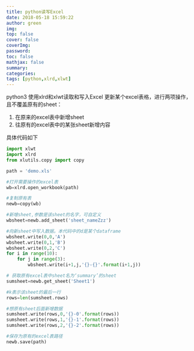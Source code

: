 ```yaml
---
title: python读写Excel
date: 2018-05-18 15:59:22
author: green
img: 
top: false
cover: false
coverImg: 
password: 
toc: false
mathjax: false
summary: 
categories: 
tags: [python,xlrd,xlwt]
---
```

python3 使用xlrd和xlwt读取和写入Excel
更新某个excel表格，进行两项操作，且不覆盖原有的sheet：

1.  在原来的excel表中新增sheet
2.  往原有的excel表中的某张sheet新增内容

具体代码如下
```python
import xlwt
import xlrd
from xlutils.copy import copy

path = 'demo.xls'

#打开需要操作的excel表
wb=xlrd.open_workbook(path)

#复制原有表
newb=copy(wb)

#新增sheet,参数是该sheet的名字，可自定义
wbsheet=newb.add_sheet('sheet_nameZzz')

#向新sheet中写入数据。本代码中的d是某个dataframe
wbsheet.write(0,0,'A')
wbsheet.write(0,1,'B')
wbsheet.write(0,2,'C')
for i in range(10):
    for j in range(3):
        wbsheet.write(i+1,j,'{}-{}'.format(i+1,j))

# 获取原有excel表中sheet名为‘summary’的sheet
sumsheet=newb.get_sheet('Sheet1')

#k表示该sheet的最后一行
rows=len(sumsheet.rows)

#想原有sheet后面新增数据
sumsheet.write(rows,0,'{}-0'.format(rows))
sumsheet.write(rows,1,'{}-1'.format(rows))
sumsheet.write(rows,2,'{}-2'.format(rows))

#保存为原有的excel表路径
newb.save(path)
```

